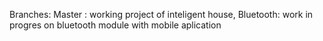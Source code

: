 Branches:
Master : working project of inteligent house,
Bluetooth: work in progres on bluetooth module with mobile aplication
